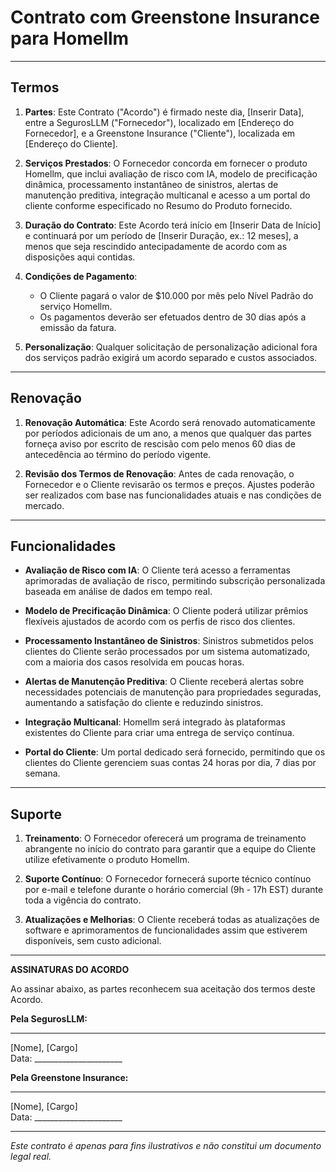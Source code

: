 # Contrato com Greenstone Insurance para Homellm

---

## Termos

1. **Partes**: Este Contrato ("Acordo") é firmado neste dia, [Inserir Data], entre a SegurosLLM ("Fornecedor"), localizado em [Endereço do Fornecedor], e a Greenstone Insurance ("Cliente"), localizada em [Endereço do Cliente].

2. **Serviços Prestados**: O Fornecedor concorda em fornecer o produto Homellm, que inclui avaliação de risco com IA, modelo de precificação dinâmica, processamento instantâneo de sinistros, alertas de manutenção preditiva, integração multicanal e acesso a um portal do cliente conforme especificado no Resumo do Produto fornecido.

3. **Duração do Contrato**: Este Acordo terá início em [Inserir Data de Início] e continuará por um período de [Inserir Duração, ex.: 12 meses], a menos que seja rescindido antecipadamente de acordo com as disposições aqui contidas.

4. **Condições de Pagamento**: 
   - O Cliente pagará o valor de $10.000 por mês pelo Nível Padrão do serviço Homellm.
   - Os pagamentos deverão ser efetuados dentro de 30 dias após a emissão da fatura.

5. **Personalização**: Qualquer solicitação de personalização adicional fora dos serviços padrão exigirá um acordo separado e custos associados.

---

## Renovação

1. **Renovação Automática**: Este Acordo será renovado automaticamente por períodos adicionais de um ano, a menos que qualquer das partes forneça aviso por escrito de rescisão com pelo menos 60 dias de antecedência ao término do período vigente.

2. **Revisão dos Termos de Renovação**: Antes de cada renovação, o Fornecedor e o Cliente revisarão os termos e preços. Ajustes poderão ser realizados com base nas funcionalidades atuais e nas condições de mercado.

---

## Funcionalidades

- **Avaliação de Risco com IA**: O Cliente terá acesso a ferramentas aprimoradas de avaliação de risco, permitindo subscrição personalizada baseada em análise de dados em tempo real.
  
- **Modelo de Precificação Dinâmica**: O Cliente poderá utilizar prêmios flexíveis ajustados de acordo com os perfis de risco dos clientes.

- **Processamento Instantâneo de Sinistros**: Sinistros submetidos pelos clientes do Cliente serão processados por um sistema automatizado, com a maioria dos casos resolvida em poucas horas.

- **Alertas de Manutenção Preditiva**: O Cliente receberá alertas sobre necessidades potenciais de manutenção para propriedades seguradas, aumentando a satisfação do cliente e reduzindo sinistros.

- **Integração Multicanal**: Homellm será integrado às plataformas existentes do Cliente para criar uma entrega de serviço contínua.

- **Portal do Cliente**: Um portal dedicado será fornecido, permitindo que os clientes do Cliente gerenciem suas contas 24 horas por dia, 7 dias por semana.

---

## Suporte

1. **Treinamento**: O Fornecedor oferecerá um programa de treinamento abrangente no início do contrato para garantir que a equipe do Cliente utilize efetivamente o produto Homellm.

2. **Suporte Contínuo**: O Fornecedor fornecerá suporte técnico contínuo por e-mail e telefone durante o horário comercial (9h - 17h EST) durante toda a vigência do contrato.

3. **Atualizações e Melhorias**: O Cliente receberá todas as atualizações de software e aprimoramentos de funcionalidades assim que estiverem disponíveis, sem custo adicional.

---

**ASSINATURAS DO ACORDO**

Ao assinar abaixo, as partes reconhecem sua aceitação dos termos deste Acordo.

**Pela SegurosLLM:**

______________________________  
[Nome], [Cargo]  
Data: ______________________

**Pela Greenstone Insurance:**

______________________________  
[Nome], [Cargo]  
Data: ______________________

---

*Este contrato é apenas para fins ilustrativos e não constitui um documento legal real.*
